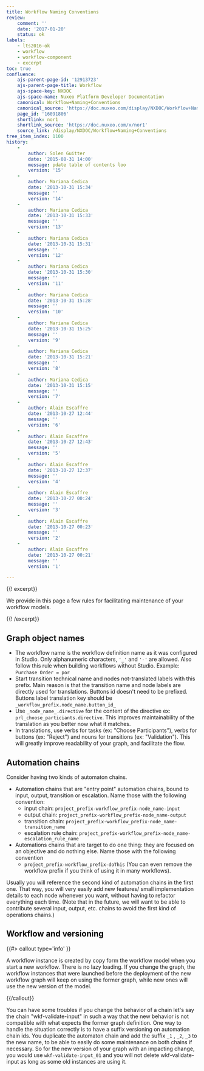```yaml
---
title: Workflow Naming Conventions
review:
    comment: ''
    date: '2017-01-20'
    status: ok
labels:
    - lts2016-ok
    - workflow
    - workflow-component
    - excerpt
toc: true
confluence:
    ajs-parent-page-id: '12913723'
    ajs-parent-page-title: Workflow
    ajs-space-key: NXDOC
    ajs-space-name: Nuxeo Platform Developer Documentation
    canonical: Workflow+Naming+Conventions
    canonical_source: 'https://doc.nuxeo.com/display/NXDOC/Workflow+Naming+Conventions'
    page_id: '16091806'
    shortlink: nor1
    shortlink_source: 'https://doc.nuxeo.com/x/nor1'
    source_link: /display/NXDOC/Workflow+Naming+Conventions
tree_item_index: 1100
history:
    -
        author: Solen Guitter
        date: '2015-08-31 14:00'
        message: pdate table of contents loo
        version: '15'
    -
        author: Mariana Cedica
        date: '2013-10-31 15:34'
        message: ''
        version: '14'
    -
        author: Mariana Cedica
        date: '2013-10-31 15:33'
        message: ''
        version: '13'
    -
        author: Mariana Cedica
        date: '2013-10-31 15:31'
        message: ''
        version: '12'
    -
        author: Mariana Cedica
        date: '2013-10-31 15:30'
        message: ''
        version: '11'
    -
        author: Mariana Cedica
        date: '2013-10-31 15:28'
        message: ''
        version: '10'
    -
        author: Mariana Cedica
        date: '2013-10-31 15:25'
        message: ''
        version: '9'
    -
        author: Mariana Cedica
        date: '2013-10-31 15:21'
        message: ''
        version: '8'
    -
        author: Mariana Cedica
        date: '2013-10-31 15:15'
        message: ''
        version: '7'
    -
        author: Alain Escaffre
        date: '2013-10-27 12:44'
        message: ''
        version: '6'
    -
        author: Alain Escaffre
        date: '2013-10-27 12:43'
        message: ''
        version: '5'
    -
        author: Alain Escaffre
        date: '2013-10-27 12:37'
        message: ''
        version: '4'
    -
        author: Alain Escaffre
        date: '2013-10-27 00:24'
        message: ''
        version: '3'
    -
        author: Alain Escaffre
        date: '2013-10-27 00:23'
        message: ''
        version: '2'
    -
        author: Alain Escaffre
        date: '2013-10-27 00:21'
        message: ''
        version: '1'

---
```

{{! excerpt}}

We provide in this page a few rules for facilitating maintenance of your workflow models.

{{! /excerpt}}

## Graph object names

*   The workflow name is the workflow definition name as it was configured in Studio. Only alphanumeric characters, `'_'` and `'-'` are allowed. Also follow this rule when building workflows without Studio. Example: `Purchase Order = por`
*   Start transition technical name and nodes not-translated labels with this prefix. Main reason is that the transition name and node labels are directly used for translations. Buttons id doesn't need to be prefixed. Buttons label translation key should be `_workflow_prefix.node_name.button_id_`
*   Use `_node_name_.directive` for the content of the directive ex: `prl_choose_particiants.directive`. This improves maintainability of the translation as you better now what it matches.
*   In translations, use verbs for tasks (ex: "Choose Participants"), verbs for buttons (ex: "Reject") and nouns for transitions (ex: "Validation"). This will greatly improve readability of your graph, and facilitate the flow.

## Automation chains

Consider having two kinds of automaton chains.

*   Automation chains that are "entry point" automation chains, bound to input, output, transition or escalation. Name those with the following convention:
    *   input chain: `project_prefix-workflow_prefix-node_name-input`
    *   output chain: `project_prefix-workflow_prefix-node_name-output`
    *   transition chain: `project_prefix-workflow_prefix-node_name-transition_name`
    *   escalation rule chain: `project_prefix-workflow_prefix-node_name-escalation_rule_name`
*   Automations chains that are target to do one thing: they are focused on an objective and do nothing else. Name those with the following convention
    *   `project_prefix-workflow_prefix-doThis` (You can even remove the workflow prefix if you think of using it in many workflows).

Usually you will reference the second kind of automation chains in the first one. That way, you will very easily add new features/ small implementation details to each node whenever you want, without having to refactor everything each time. (Note that in the future, we will want to be able to contribute several input, output, etc. chains to avoid the first kind of operations chains.)

## <span style="color: rgb(0,0,0);">Workflow and versioning
</span>

{{#> callout type='info' }}

A workflow instance is created by copy form the workflow model when you start a new workflow. There is no lazy loading. If you change the graph, the workflow instances that were launched before the deployment of the new workflow graph will keep on using the former graph, while new ones will use the new version of the model.

{{/callout}}

You can have some troubles if you change the behavior of a chain let's say the chain "wkf-validate-input" in such a way that the new behavior is not compatible with what expects the former graph definition. One way to handle the situation correctly is to have a suffix versioning on automation chain ids. You duplicate the automaton chain and add the suffix `_1` , `_2`, `_3`  to the new name, to be able to easily do some maintenance on both chains if necessary. So for the new version of your graph with an impacting change, you would use `wkf-validate-input_01` and you will not delete wkf-validate-input as long as some old instances are using it.
